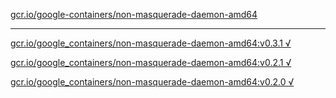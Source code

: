 [gcr.io/google-containers/non-masquerade-daemon-amd64](https://hub.docker.com/r/anjia0532/non-masquerade-daemon-amd64/tags/) 

----
[gcr.io/google_containers/non-masquerade-daemon-amd64:v0.3.1 √](https://hub.docker.com/r/anjia0532/non-masquerade-daemon-amd64/tags/)

[gcr.io/google_containers/non-masquerade-daemon-amd64:v0.2.1 √](https://hub.docker.com/r/anjia0532/non-masquerade-daemon-amd64/tags/)

[gcr.io/google_containers/non-masquerade-daemon-amd64:v0.2.0 √](https://hub.docker.com/r/anjia0532/non-masquerade-daemon-amd64/tags/)

